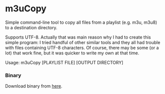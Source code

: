 m3uCopy
=======

Simple command-line tool to copy all files from a playlist (e.g. m3u, m3u8) to a destination directory.

Supports UTF-8. Actually that was main reason why I had to create this simple program: I tried handful of other similar tools and they all had trouble with files containing UTF-8 characters.
Of course, there may be some (or a lot) that work fine, but it was quicker to write my own at that time.

Usage: m3uCopy [PLAYLIST FILE] [OUTPUT DIRECTORY]

### Binary
Download binary from [here](http://draakon.masendav.org/binaries/m3uCopy-v1.0.0.0.zip).
